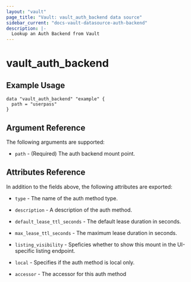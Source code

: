 ```yaml
---
layout: "vault"
page_title: "Vault: vault_auth_backend data source"
sidebar_current: "docs-vault-datasource-auth-backend"
description: |-
  Lookup an Auth Backend from Vault
---
```


# vault\_auth\_backend

## Example Usage

```hcl
data "vault_auth_backend" "example" {
  path = "userpass"
}
```

## Argument Reference

The following arguments are supported:

* `path` - (Required) The auth backend mount point.

## Attributes Reference

In addition to the fields above, the following attributes are exported:

* `type` - The name of the auth method type.

* `description` - A description of the auth method.

* `default_lease_ttl_seconds` - The default lease duration in seconds.

* `max_lease_ttl_seconds` - The maximum lease duration in seconds.

* `listing_visibility` - Speficies whether to show this mount in the UI-specific listing endpoint.

* `local` - Specifies if the auth method is local only.

* `accessor` - The accessor for this auth method
